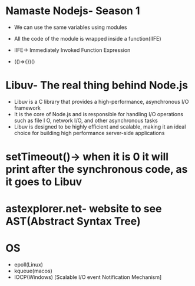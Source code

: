 # Namaste Nodejs- Season 1
- We can use the same variables using modules
- All the code of the module is wrapped inside a function(IIFE)

- IIFE-> Immediately Invoked Function Expression
- (()=>{})()

# Libuv- The real thing behind Node.js

- Libuv is a C library that provides a high-performance, asynchronous I/O framework
- It is the core of Node.js and is responsible for handling I/O operations such as file I
O, network I/O, and other asynchronous tasks
- Libuv is designed to be highly efficient and scalable, making it an ideal choice for building high
performance server-side applications


# setTimeout()-> when it is 0 it will print after the synchronous code, as it goes to Libuv  

# astexplorer.net- website to see AST(Abstract Syntax Tree)

# OS
- epoll(Linux)
- kqueue(macos)
- IOCP(Windows)
[Scalable I/O event Notification Mechanism]